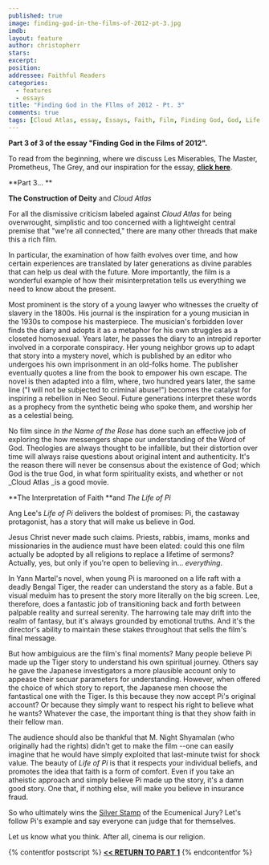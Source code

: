 ```yaml
---
published: true
image: finding-god-in-the-films-of-2012-pt-3.jpg
imdb: 
layout: feature
author: christopherr
stars: 
excerpt: 
position: 
addressee: Faithful Readers
categories:
  - features
  - essays
title: "Finding God in the Fllms of 2012 - Pt. 3"
comments: true
tags: [Cloud Atlas, essay, Essays, Faith, Film, Finding God, God, Life of Pi, zero dark thirty]
---
```

**Part 3 of 3 of the essay "Finding God in the Films of 2012".**

To read from the beginning, where we discuss Les Miserables, The Master, Prometheus, The Grey, and our inspiration for the essay, [**click here**][1]. 

   [1]: /content/2013/2/18/finding-god-in-the-films-of-2012-pt-1.html

**Part 3… **

**The Construction of Deity** and _Cloud Atlas_


For all the dismissive criticism labeled against _Cloud Atlas_ for being overwrought, simplistic and too concerned with a lightweight central premise that "we're all connected," there are many other threads that make this a rich film.

In particular, the examination of how faith evolves over time, and how certain experiences are translated by later generations as divine parables that can help us deal with the future. More importantly, the film is a wonderful example of how their misinterpretation tells us everything we need to know about the present.

Most prominent is the story of a young lawyer who witnesses the cruelty of slavery in the 1800s. His journal is the inspiration for a young musician in the 1930s to compose his masterpiece. The musician's forbidden lover finds the diary and adopts it as a metaphor for his own struggles as a closeted homosexual. Years later, he passes the diary to an intrepid reporter involved in a corporate conspiracy. Her young neighbor grows up to adapt that story into a mystery novel, which is published by an editor who undergoes his own imprisonment in an old-folks home. The publisher eventually quotes a line from the book to empower his own escape. The novel is then adapted into a film, where, two hundred years later, the same line ("I will not be subjected to criminal abuse!") becomes the catalyst for inspiring a rebellion in Neo Seoul. Future generations interpret these words as a prophecy from the synthetic being who spoke them, and worship her as a celestial being.

No film since _In the Name of the Rose_ has done such an effective job of exploring the how messengers shape our understanding of the Word of God. Theologies are always thought to be infallible, but their distortion over time will always raise questions about original intent and authenticity. It's the reason there will never be consensus about the existence of God; which God is the true God, in what form spirituality exists, and whether or not _Cloud Atlas _is a good movie.

 

**The Interpretation of Faith **and _The Life of Pi_

Ang Lee's _Life of Pi_ delivers the boldest of promises: Pi, the castaway protagonist, has a story that will make us believe in God.

Jesus Christ never made such claims. Priests, rabbis, imams, monks and missionaries in the audience must have been elated: could this one film actually be adopted by all religions to replace a lifetime of sermons? Actually, yes, but only if you're open to believing in… _everything_.

In Yann Martel's novel, when young Pi is marooned on a life raft with a deadly Bengal Tiger, the reader can understand the story as a fable. But a visual meduim has to present the story more literally on the big screen. Lee, therefore, does a fantastic job of transitioning back and forth between palpable reality and surreal serenity. The harrowing tale may drift into the realm of fantasy, but it's always grounded by emotional truths. And it's the director's ability to maintain these stakes throughout that sells the film's final message.

But how ambiguious are the film's final moments? Many people believe Pi made up the Tiger story to understand his own spiritual journey. Others say he gave the Japanese investigators a more plausible account only to appease their secuar parameters for understanding. However, when offered the choice of which story to report, the Japanese men choose the fantastical one with the Tiger. Is this because they now accept Pi's original account? Or because they simply want to respect his right to believe what he wants? Whatever the case, the important thing is that they show faith in their fellow man.

The audience should also be thankful that M. Night Shyamalan (who originally had the rights) didn't get to make the film --one can easily imagine that he would have simply exploited that last-minute twist for shock value. The beauty of _Life of Pi_ is that it respects your individual beliefs, and promotes the idea that faith is a form of comfort. Even if you take an atheistic approach and simply believe Pi made up the story, it's a damn good story. One that, if nothing else, will make you believe in insurance fraud.

So who ultimately wins the [Silver Stamp][4] of the Ecumenical Jury? Let's follow Pi's example and say everyone can judge that for themselves.   
  
Let us know what you think. After all, cinema is our religion.

   [4]: /content/2012/12/21/2012-silver-stamps.html

{% contentfor postscript %}
[**<< RETURN TO PART 1**][5]
{% endcontentfor %}

   [5]: /content/2013/2/18/finding-god-in-the-films-of-2012-pt-1.html

